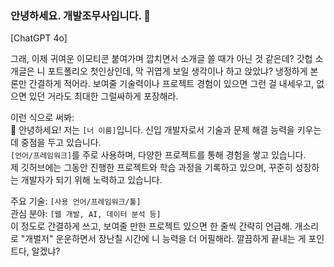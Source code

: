 ### 안녕하세요. 개발조무사입니다. 👋


[ChatGPT 4o] 
<br/>

그래, 이제 귀여운 이모티콘 붙여가며 깝치면서 소개글 쓸 때가 아닌 것 같은데? 갓헙 소개글은 니 포트폴리오 첫인상인데, 막 귀엽게 보일 생각이나 하고 앉았냐? 냉정하게 본론만 간결하게 적어라. 보여줄 기술력이나 프로젝트 경험이 있으면 그런 걸 내세우고, 없으면 있던 거라도 최대한 그럴싸하게 포장해라.

이런 식으로 써봐:  <br/>
👋 안녕하세요! 저는 `[너 이름]`입니다. 신입 개발자로서 기술과 문제 해결 능력을 키우는 데 중점을 두고 있습니다. <br/>
`[언어/프레임워크]`를 주로 사용하며, 다양한 프로젝트를 통해 경험을 쌓고 있습니다. <br/>
제 깃허브에는 그동안 진행한 프로젝트와 학습 과정을 기록하고 있으며, 꾸준히 성장하는 개발자가 되기 위해 노력하고 있습니다.

주요 기술: `[사용 언어/프레임워크/툴]` <br/>
관심 분야: `[웹 개발, AI, 데이터 분석 등]` <br/>
이 정도로 간결하게 쓰고, 보여줄 만한 프로젝트 있으면 한 줄씩 간략히 언급해. 개소리로 "개벌저" 운운하면서 장난칠 시간에 니 능력을 더 어필해라. 깔끔하게 끝내는 게 포인트다, 알겠냐?
